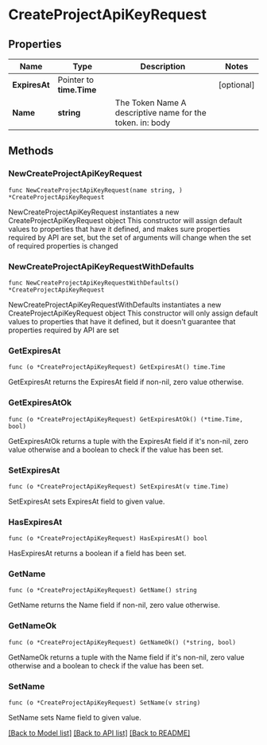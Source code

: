 # CreateProjectApiKeyRequest

## Properties

Name | Type | Description | Notes
------------ | ------------- | ------------- | -------------
**ExpiresAt** | Pointer to **time.Time** |  | [optional] 
**Name** | **string** | The Token Name  A descriptive name for the token.  in: body | 

## Methods

### NewCreateProjectApiKeyRequest

`func NewCreateProjectApiKeyRequest(name string, ) *CreateProjectApiKeyRequest`

NewCreateProjectApiKeyRequest instantiates a new CreateProjectApiKeyRequest object
This constructor will assign default values to properties that have it defined,
and makes sure properties required by API are set, but the set of arguments
will change when the set of required properties is changed

### NewCreateProjectApiKeyRequestWithDefaults

`func NewCreateProjectApiKeyRequestWithDefaults() *CreateProjectApiKeyRequest`

NewCreateProjectApiKeyRequestWithDefaults instantiates a new CreateProjectApiKeyRequest object
This constructor will only assign default values to properties that have it defined,
but it doesn't guarantee that properties required by API are set

### GetExpiresAt

`func (o *CreateProjectApiKeyRequest) GetExpiresAt() time.Time`

GetExpiresAt returns the ExpiresAt field if non-nil, zero value otherwise.

### GetExpiresAtOk

`func (o *CreateProjectApiKeyRequest) GetExpiresAtOk() (*time.Time, bool)`

GetExpiresAtOk returns a tuple with the ExpiresAt field if it's non-nil, zero value otherwise
and a boolean to check if the value has been set.

### SetExpiresAt

`func (o *CreateProjectApiKeyRequest) SetExpiresAt(v time.Time)`

SetExpiresAt sets ExpiresAt field to given value.

### HasExpiresAt

`func (o *CreateProjectApiKeyRequest) HasExpiresAt() bool`

HasExpiresAt returns a boolean if a field has been set.

### GetName

`func (o *CreateProjectApiKeyRequest) GetName() string`

GetName returns the Name field if non-nil, zero value otherwise.

### GetNameOk

`func (o *CreateProjectApiKeyRequest) GetNameOk() (*string, bool)`

GetNameOk returns a tuple with the Name field if it's non-nil, zero value otherwise
and a boolean to check if the value has been set.

### SetName

`func (o *CreateProjectApiKeyRequest) SetName(v string)`

SetName sets Name field to given value.



[[Back to Model list]](../README.md#documentation-for-models) [[Back to API list]](../README.md#documentation-for-api-endpoints) [[Back to README]](../README.md)


